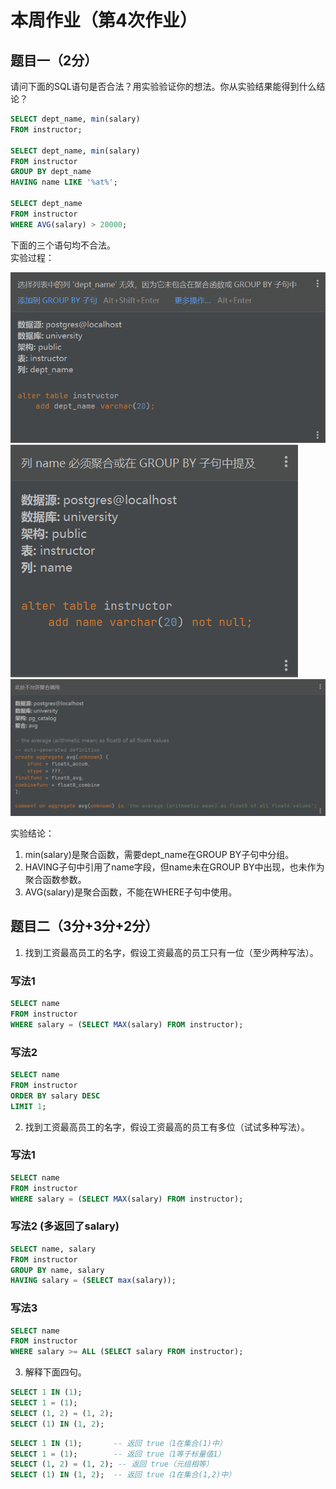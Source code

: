 # 本周作业（第4次作业）

## 题目一（2分）
请问下面的SQL语句是否合法？用实验验证你的想法。你从实验结果能得到什么结论？

```sql
SELECT dept_name, min(salary)
FROM instructor;

SELECT dept_name, min(salary)
FROM instructor
GROUP BY dept_name
HAVING name LIKE '%at%';

SELECT dept_name
FROM instructor
WHERE AVG(salary) > 20000;
```

下面的三个语句均不合法。  
实验过程：

![](task4image/image.png)
![](task4image/image-1.png)
![](task4image/image-2.png)

实验结论：
1. min(salary)是聚合函数，需要dept_name在GROUP BY子句中分组。
2. HAVING子句中引用了name字段，但name未在GROUP BY中出现，也未作为聚合函数参数。
3. AVG(salary)是聚合函数，不能在WHERE子句中使用。

## 题目二（3分+3分+2分）
1. 找到工资最高员工的名字，假设工资最高的员工只有一位（至少两种写法）。
### 写法1
```sql
SELECT name
FROM instructor
WHERE salary = (SELECT MAX(salary) FROM instructor);
```

### 写法2
```sql
SELECT name
FROM instructor
ORDER BY salary DESC
LIMIT 1;
```

2. 找到工资最高员工的名字，假设工资最高的员工有多位（试试多种写法）。
### 写法1
```sql
SELECT name
FROM instructor
WHERE salary = (SELECT MAX(salary) FROM instructor);
```

### 写法2 (多返回了salary)
```sql
SELECT name, salary
FROM instructor
GROUP BY name, salary
HAVING salary = (SELECT max(salary));
```

### 写法3
```sql
SELECT name
FROM instructor
WHERE salary >= ALL (SELECT salary FROM instructor);
```

3. 解释下面四句。

```sql
SELECT 1 IN (1);
SELECT 1 = (1);
SELECT (1, 2) = (1, 2);
SELECT (1) IN (1, 2);
```

```sql
SELECT 1 IN (1);       -- 返回 true（1在集合(1)中）
SELECT 1 = (1);        -- 返回 true（1等于标量值1）
SELECT (1, 2) = (1, 2); -- 返回 true（元组相等）
SELECT (1) IN (1, 2);  -- 返回 true（1在集合(1,2)中）
```